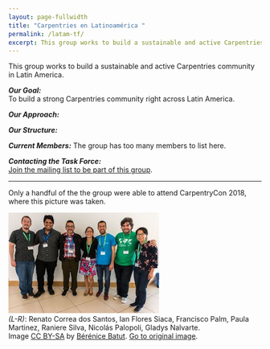 ```yaml
---
layout: page-fullwidth
title: "Carpentries en Latinoamérica "
permalink: /latam-tf/
excerpt: This group works to build a sustainable and active Carpentries community across Latin America.
---
```



This group works to build a sustainable and active Carpentries community in Latin America. 

**_Our Goal:_**    
To build a strong Carpentries community right across Latin America.

**_Our Approach:_** 

**_Our Structure:_** 

**_Current Members:_** 
The group has  too many members to list here.

**_Contacting the Task Force:_**   
[Join the mailing list to be part of this group](https://carpentries.topicbox.com/groups/local-latinoamerica).

<hr>

Only a handful of the the group were able to attend CarpentryCon 2018, 
where this picture was taken. 

![Carpentries en Latinoamérica ](/images/minilatam.jpg "Carpentries en Latinoamérica")   
_(L-R)_: Renato Correa dos Santos, Ian Flores Siaca, Francisco Palm, Paula Martinez, Raniere Silva, Nicolás Palopoli, Gladys Nalvarte.   
Image [CC BY-SA](https://creativecommons.org/licenses/by-sa/3.0/) by [Bérénice Batut](https://www.flickr.com/photos/134305289@N03). [Go to original image](https://www.flickr.com/photos/134305289@N03/40708276920/in/album-72157667641880727/). 

